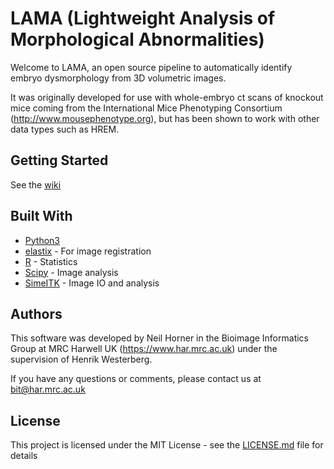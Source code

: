 # LAMA (Lightweight Analysis of Morphological Abnormalities) #

Welcome to LAMA, an open source pipeline to automatically identify embryo dysmorphology from 3D volumetric images. 

It was originally developed for use with whole-embryo ct scans of knockout mice coming from the International Mice Phenotyping Consortium (http://www.mousephenotype.org), but has been shown to work with other data types such as HREM.


## Getting Started

See the [wiki](/../wikis/home)

## Built With
* [Python3]('https://www.python.org/)
* [elastix](http://elastix.isi.uu.nl/) - For image registration
* [R](https://www.r-project.org/) - Statistics
* [Scipy](https://www.scipy.org/) - Image analysis
* [SimeITK](http://www.simpleitk.org/) - Image IO and analysis


## Authors ##
This software was developed by Neil Horner in the Bioimage Informatics Group at MRC Harwell UK (https://www.har.mrc.ac.uk) under the supervision of Henrik Westerberg.
 
If you have any questions or comments, please contact us at bit@har.mrc.ac.uk


## License

This project is licensed under the MIT License - see the [LICENSE.md](LICENSE.md) file for details



